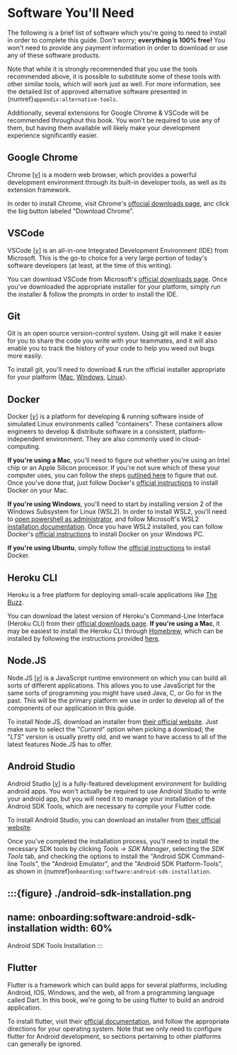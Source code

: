 # Software You'll Need

The following is a brief list of software which you're going to need to install
in order to complete this guide.
Don't worry; **everything is 100% free!**
You won't need to provide any payment information in order to download
or use any of these software products.

Note that while it is strongly recommended that you use the tools
recommended above, it is possible to substitute some of these tools with
other similar tools, which will work just as well.
For more information, see the detailed list of approved alternative software
presented in {numref}`appendix:alternative-tools`.

Additionally, several extensions for Google Chrome & VSCode will be recommended
throughout this book.
You won't be required to use any of them, but having them available
will likely make your development experience significantly easier.

## Google Chrome

Chrome [[$\gamma$]](appendix:alternative-tools) is a modern web browser,
which provides a powerful development environment
through its built-in developer tools, as well as its extension framework.

In order to install Chrome, visit Chrome's
[offocial downloads page](https://google.com/chrome),
anc click the big button labeled "Download Chrome".

## VSCode

VSCode [[$\gamma$]](appendix:alternative-tools) is an all-in-one
Integrated Development Environment (IDE) from Microsoft.
This is the go-to choice for a very large portion
of today's software developers (at least, at the time of this writing).

You can download VSCode from Microsoft's
[official downloads page](https://code.visualstudio.com/Download).
Once you've downloaded the appropriate installer for your platform,
simply run the installer & follow the prompts in order to install the IDE.

## Git

Git is an open source version-control system.
Using git will make it easier for you to share the code you write
with your teammates, and it will also enable you to track the history
of your code to help you weed out bugs more easily.

To install git, you'll need to download & run the official installer
appropriate for your platform
([Mac](https://sourceforge.net/projects/git-osx-installer),
[Windows](https://git-scm.com/download/win),
[Linux](https://git-scm.com/download/linux)).

## Docker

Docker [[$\gamma$]](appendix:alternative-tools) is a platform for developing
& running software inside of simulated Linux environments called "containers".
These containers allow engineers to develop & distribute software
in a consistent, platform-independent environment.
They are also commonly used in cloud-computing.

**If you're using a Mac**, you'll need to figure out whether you're using
an Intel chip or an Apple Silicon processor.
If you're not sure which of these your computer uses, you can follow the steps
[outlined here](https://www.howtogeek.com/706226/how-to-check-if-your-mac-is-using-an-intel-or-apple-silicon-processor)
to figure that out.
Once you've done that, just follow Docker's
[official instructions](https://docs.docker.com/docker-for-mac/install)
to install Docker on your Mac.

**If you're using Windows**, you'll need to start by installing version 2
of the Windows Subsystem for Linux (WSL2).
In order to install WSL2, you'll need to
[open powershell as administrator](https://www.top-password.com/blog/5-ways-to-run-powershell-as-administrator-in-windows-10),
and follow Microsoft's WSL2
[installation documentation](https://docs.microsoft.com/en-us/windows/wsl/install-win10#manual-installation-steps).
Once you have WSL2 installed, you can follow Docker's
[official instructions](https://docs.docker.com/docker-for-windows/install)
to install Docker on your Windows PC.

**If you're using Ubuntu**, simply follow the
[official instructions](https://docs.docker.com/engine/install/ubuntu)
to install Docker.

## Heroku CLI

Heroku is a free platform for deploying small-scale applications
like [The Buzz](https://the-buzz-demo.herokuapp.com).

You can download the latest version of Heroku's Command-Line Interface
(Heroku CLI) from their
[official downloads page](https://devcenter.heroku.com/articles/heroku-cli).
**If you're using a Mac**, it may be easiest to install the Heroku CLI
through [Homebrew](https://brew.sh), which can be installed by following
the instructions provided [here](https://brew.sh/#install).

## Node.JS

Node.JS [[$\gamma$]](appendix:alternative-tools) is a JavaScript runtime environment
on which you can build all sorts of different applications.
This allows you to use JavaScript for the same sorts of programming
you might have used Java, C, or Go for in the past.
This will be the primary platform we use in order to develop all
of the components of our application in this guide.

To install Node.JS, download an installer from
[their official website](https://nodejs.org).
Just make sure to select the "*Current*" option when picking a download;
the "*LTS*" version is usually pretty old,
and we want to have access to all of the latest features Node.JS has to offer.

## Android Studio

Android Studio [[$\gamma$]](appendix:alternative-tools) is a fully-featured
development environment for building android apps.
You won't actually be required to use Android Studio to write your android app,
but you will need it to manage your installation of the Android SDK Tools,
which are necessary to compile your Flutter code.

To install Android Studio, you can download an installer from
[their official website](https://developer.android.com/studio).

Once you've completed the installation process, you'll need to install
the necessary SDK tools by clicking *Tools $\rightarrow$ SDK Manager*,
selecting the *SDK Tools* tab, and checking the options to install the
"Android SDK Command-line Tools", the "Android Emulator",
and the "Android SDK Platform-Tools", as shown
in {numref}`onboarding:software:android-sdk-installation`.

:::{figure} ./android-sdk-installation.png
---
name: onboarding:software:android-sdk-installation
width: 60%
---
Android SDK Tools Installation
:::

## Flutter

Flutter is a framework which can build apps for several platforms,
including Android, IOS, Windows, and the web,
all from a programming language called Dart.
In this book, we're going to be using flutter to build an android application.

To install flutter, visit their
[official documentation](https://flutter.dev/docs/get-started/install),
and follow the appropriate directions for your operating system.
Note that we only need to configure flutter for Android development,
so sections pertaining to other platforms can generally be ignored.

